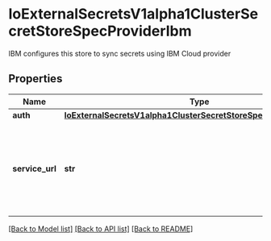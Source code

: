 # IoExternalSecretsV1alpha1ClusterSecretStoreSpecProviderIbm

IBM configures this store to sync secrets using IBM Cloud provider
## Properties
Name | Type | Description | Notes
------------ | ------------- | ------------- | -------------
**auth** | [**IoExternalSecretsV1alpha1ClusterSecretStoreSpecProviderIbmAuth**](IoExternalSecretsV1alpha1ClusterSecretStoreSpecProviderIbmAuth.md) |  | 
**service_url** | **str** | ServiceURL is the Endpoint URL that is specific to the Secrets Manager service instance | [optional] 

[[Back to Model list]](../README.md#documentation-for-models) [[Back to API list]](../README.md#documentation-for-api-endpoints) [[Back to README]](../README.md)


